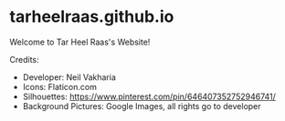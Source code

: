 # tarheelraas.github.io
Welcome to Tar Heel Raas's Website!

Credits:
- Developer: Neil Vakharia
- Icons: Flaticon.com
- Silhouettes: https://www.pinterest.com/pin/646407352752946741/
- Background Pictures: Google Images, all rights go to developer
